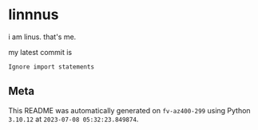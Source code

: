 # linnnus

i am linus. that's me.

my latest commit is

```
Ignore import statements
```

## Meta

This README was automatically generated on `fv-az400-299` using Python
`3.10.12` at `2023-07-08 05:32:23.849874`.
